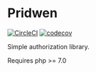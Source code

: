 # Pridwen

[![CircleCI](https://circleci.com/gh/kilbiller/pridwen.svg?style=shield&circle-token=fa992626e5a2300963315def28cb2b227a973353)](https://circleci.com/gh/kilbiller/jarvis)
[![codecov](https://codecov.io/gh/kilbiller/pridwen/branch/master/graph/badge.svg)](https://codecov.io/gh/kilbiller/pridwen)

Simple authorization library.

Requires php >= 7.0

